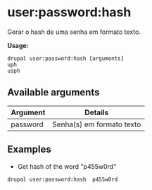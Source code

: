 # user:password:hash
Gerar o hash de uma senha em formato texto.

**Usage:**
```
drupal user:password:hash [arguments]
uph
usph
```

## Available arguments
Argument | Details
---------|-------------
password | Senha(s) em formato texto

## Examples
* Get hash of the word "p455w0rd"
```
drupal user:password:hash  p455w0rd
```

